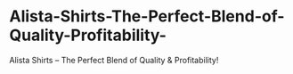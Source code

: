 # Alista-Shirts-The-Perfect-Blend-of-Quality-Profitability-
Alista Shirts – The Perfect Blend of Quality &amp; Profitability!
